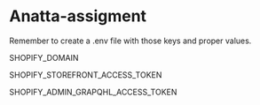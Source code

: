# Anatta-assigment

Remember to create a .env file with those keys and proper values.

SHOPIFY_DOMAIN

SHOPIFY_STOREFRONT_ACCESS_TOKEN

SHOPIFY_ADMIN_GRAPQHL_ACCESS_TOKEN